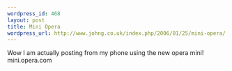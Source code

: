 ```yaml
--- 
wordpress_id: 468
layout: post
title: Mini Opera
wordpress_url: http://www.johng.co.uk/index.php/2006/01/25/mini-opera/
---
```

Wow I am actually posting from my phone using the new opera mini! mini.opera.com
